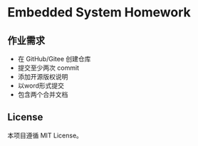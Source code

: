 # Embedded System Homework

## 作业需求
- 在 GitHub/Gitee 创建仓库
- 提交至少两次 commit
- 添加开源版权说明
- 以word形式提交
- 包含两个合并文档

## License
本项目遵循 MIT License。
